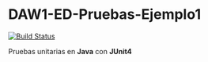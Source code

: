 # DAW1-ED-Pruebas-Ejemplo1

[![Build Status](https://travis-ci.org/AmeliaPaniagua/DAW1-ED-Pruebas-Ejemplo1.svg?branch=master)](https://travis-ci.org/AmeliaPaniagua/DAW1-ED-Pruebas-Ejemplo1)

Pruebas unitarias en **Java** con **JUnit4** 
